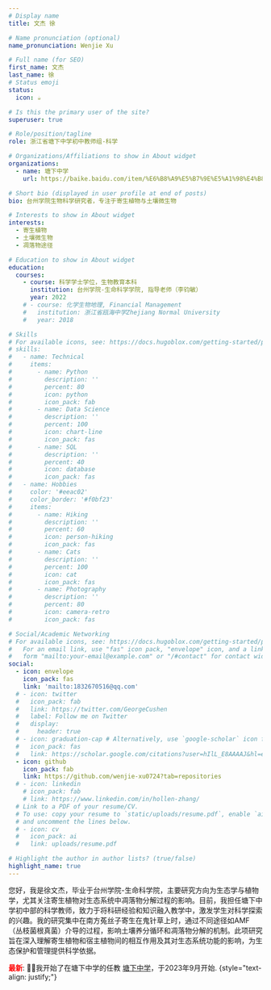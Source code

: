 ```yaml
---
# Display name
title: 文杰 徐

# Name pronunciation (optional)
name_pronunciation: Wenjie Xu

# Full name (for SEO)
first_name: 文杰
last_name: 徐
# Status emoji
status:
  icon: ☕️

# Is this the primary user of the site?
superuser: true

# Role/position/tagline
role: 浙江省塘下中学初中教师组-科学

# Organizations/Affiliations to show in About widget
organizations:
  - name: 塘下中学
    url: https://baike.baidu.com/item/%E6%B8%A9%E5%B7%9E%E5%A1%98%E4%B8%8B%E4%B8%AD%E5%AD%A6/5216760

# Short bio (displayed in user profile at end of posts)
bio: 台州学院生物科学研究者，专注于寄生植物与土壤微生物

# Interests to show in About widget
interests:
  - 寄生植物
  - 土壤微生物
  - 凋落物途径

# Education to show in About widget
education:
  courses:
    - course: 科学学士学位，生物教育本科
      institution: 台州学院-生命科学学院, 指导老师（李钧敏）
      year: 2022
    # - course: 化学生物地理, Financial Management
    #   institution: 浙江省瓯海中学Zhejiang Normal University
    #   year: 2018

# Skills
# For available icons, see: https://docs.hugoblox.com/getting-started/page-builder/#icons
# skills:
#   - name: Technical
#     items:
#       - name: Python
#         description: ''
#         percent: 80
#         icon: python
#         icon_pack: fab
#       - name: Data Science
#         description: ''
#         percent: 100
#         icon: chart-line
#         icon_pack: fas
#       - name: SQL
#         description: ''
#         percent: 40
#         icon: database
#         icon_pack: fas
#   - name: Hobbies
#     color: '#eeac02'
#     color_border: '#f0bf23'
#     items:
#       - name: Hiking
#         description: ''
#         percent: 60
#         icon: person-hiking
#         icon_pack: fas
#       - name: Cats
#         description: ''
#         percent: 100
#         icon: cat
#         icon_pack: fas
#       - name: Photography
#         description: ''
#         percent: 80
#         icon: camera-retro
#         icon_pack: fas

# Social/Academic Networking
# For available icons, see: https://docs.hugoblox.com/getting-started/page-builder/#icons
#   For an email link, use "fas" icon pack, "envelope" icon, and a link in the
#   form "mailto:your-email@example.com" or "/#contact" for contact widget.
social:
  - icon: envelope
    icon_pack: fas
    link: 'mailto:1832670516@qq.com'
  # - icon: twitter
  #   icon_pack: fab
  #   link: https://twitter.com/GeorgeCushen
  #   label: Follow me on Twitter
  #   display:
  #     header: true
  # - icon: graduation-cap # Alternatively, use `google-scholar` icon from `ai` icon pack
  #   icon_pack: fas
  #   link: https://scholar.google.com/citations?user=hIlL_E8AAAAJ&hl=en
  - icon: github
    icon_pack: fab
    link: https://github.com/wenjie-xu0724?tab=repositories
  # - icon: linkedin
    # icon_pack: fab
    # link: https://www.linkedin.com/in/hollen-zhang/
  # Link to a PDF of your resume/CV.
  # To use: copy your resume to `static/uploads/resume.pdf`, enable `ai` icons in `params.yaml`,
  # and uncomment the lines below.
  # - icon: cv
  #   icon_pack: ai
  #   link: uploads/resume.pdf

# Highlight the author in author lists? (true/false)
highlight_name: true
---
```


您好，我是徐文杰，毕业于台州学院-生命科学院，主要研究方向为生态学与植物学，尤其关注寄生植物对生态系统中凋落物分解过程的影响。目前，我担任塘下中学初中部的科学教师，致力于将科研经验和知识融入教学中，激发学生对科学探索的兴趣。我的研究集中在南方菟丝子寄生在鬼针草上时，通过不同途径如AMF（丛枝菌根真菌）介导的过程，影响土壤养分循环和凋落物分解的机制。此项研究旨在深入理解寄生植物和宿主植物间的相互作用及其对生态系统功能的影响，为生态保护和管理提供科学依据。

<b style='color:red;'>最新</b>: 🎉🎉我开始了在塘下中学的任教 <a href='https://baike.baidu.com/item/%E6%B8%A9%E5%B7%9E%E5%A1%98%E4%B8%8B%E4%B8%AD%E5%AD%A6/5216760'>塘下中学</a>，于2023年9月开始.
{style="text-align: justify;"}